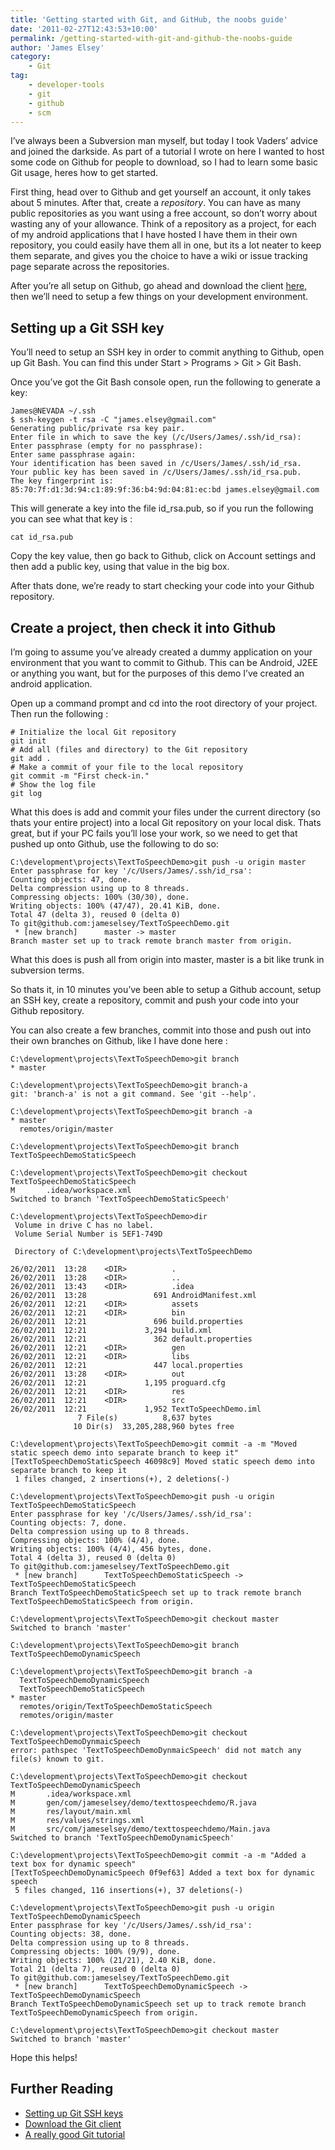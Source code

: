 ```yaml
---
title: 'Getting started with Git, and GitHub, the noobs guide'
date: '2011-02-27T12:43:53+10:00'
permalink: /getting-started-with-git-and-github-the-noobs-guide
author: 'James Elsey'
category:
    - Git
tag:
    - developer-tools
    - git
    - github
    - scm
---
```

I’ve always been a Subversion man myself, but today I took Vaders’ advice and joined the darkside. As part of a tutorial I wrote on here I wanted to host some code on Github for people to download, so I had to learn some basic Git usage, heres how to get started.

First thing, head over to Github and get yourself an account, it only takes about 5 minutes. After that, create a *repository*. You can have as many public repositories as you want using a free account, so don’t worry about wasting any of your allowance. Think of a repository as a project, for each of my android applications that I have hosted I have them in their own repository, you could easily have them all in one, but its a lot neater to keep them separate, and gives you the choice to have a wiki or issue tracking page separate across the repositories.

After you’re all setup on Github, go ahead and download the client [here](http://git-scm.com/download), then we’ll need to setup a few things on your development environment.

Setting up a Git SSH key
------------------------

You’ll need to setup an SSH key in order to commit anything to Github, open up Git Bash. You can find this under Start > Programs > Git > Git Bash.

Once you’ve got the Git Bash console open, run the following to generate a key:

```
James@NEVADA ~/.ssh
$ ssh-keygen -t rsa -C "james.elsey@gmail.com"
Generating public/private rsa key pair.
Enter file in which to save the key (/c/Users/James/.ssh/id_rsa):
Enter passphrase (empty for no passphrase):
Enter same passphrase again:
Your identification has been saved in /c/Users/James/.ssh/id_rsa.
Your public key has been saved in /c/Users/James/.ssh/id_rsa.pub.
The key fingerprint is:
85:70:7f:d1:3d:94:c1:89:9f:36:b4:9d:04:81:ec:bd james.elsey@gmail.com
```

This will generate a key into the file id_rsa.pub, so if you run the following you can see what that key is :

```
cat id_rsa.pub
```

Copy the key value, then go back to Github, click on Account settings and then add a public key, using that value in the big box.

After thats done, we’re ready to start checking your code into your Github repository.

Create a project, then check it into Github
-------------------------------------------

I’m going to assume you’ve already created a dummy application on your environment that you want to commit to Github. This can be Android, J2EE or anything you want, but for the purposes of this demo I’ve created an android application.

Open up a command prompt and cd into the root directory of your project. Then run the following :

```
# Initialize the local Git repository
git init
# Add all (files and directory) to the Git repository
git add .
# Make a commit of your file to the local repository
git commit -m "First check-in."
# Show the log file
git log
```

What this does is add and commit your files under the current directory (so thats your entire project) into a local Git repository on your local disk. Thats great, but if your PC fails you’ll lose your work, so we need to get that pushed up onto Github, use the following to do so:

```
C:\development\projects\TextToSpeechDemo>git push -u origin master
Enter passphrase for key '/c/Users/James/.ssh/id_rsa':
Counting objects: 47, done.
Delta compression using up to 8 threads.
Compressing objects: 100% (30/30), done.
Writing objects: 100% (47/47), 20.41 KiB, done.
Total 47 (delta 3), reused 0 (delta 0)
To git@github.com:jameselsey/TextToSpeechDemo.git
 * [new branch]      master -> master
Branch master set up to track remote branch master from origin.
```

What this does is push all from origin into master, master is a bit like trunk in subversion terms.

So thats it, in 10 minutes you’ve been able to setup a Github account, setup an SSH key, create a repository, commit and push your code into your Github repository.

You can also create a few branches, commit into those and push out into their own branches on Github, like I have done here :

```
C:\development\projects\TextToSpeechDemo>git branch
* master

C:\development\projects\TextToSpeechDemo>git branch-a
git: 'branch-a' is not a git command. See 'git --help'.

C:\development\projects\TextToSpeechDemo>git branch -a
* master
  remotes/origin/master

C:\development\projects\TextToSpeechDemo>git branch TextToSpeechDemoStaticSpeech

C:\development\projects\TextToSpeechDemo>git checkout TextToSpeechDemoStaticSpeech
M       .idea/workspace.xml
Switched to branch 'TextToSpeechDemoStaticSpeech'

C:\development\projects\TextToSpeechDemo>dir
 Volume in drive C has no label.
 Volume Serial Number is 5EF1-749D

 Directory of C:\development\projects\TextToSpeechDemo

26/02/2011  13:28    <DIR>          .
26/02/2011  13:28    <DIR>          ..
26/02/2011  13:43    <DIR>          .idea
26/02/2011  13:28               691 AndroidManifest.xml
26/02/2011  12:21    <DIR>          assets
26/02/2011  12:21    <DIR>          bin
26/02/2011  12:21               696 build.properties
26/02/2011  12:21             3,294 build.xml
26/02/2011  12:21               362 default.properties
26/02/2011  12:21    <DIR>          gen
26/02/2011  12:21    <DIR>          libs
26/02/2011  12:21               447 local.properties
26/02/2011  13:28    <DIR>          out
26/02/2011  12:21             1,195 proguard.cfg
26/02/2011  12:21    <DIR>          res
26/02/2011  12:21    <DIR>          src
26/02/2011  12:21             1,952 TextToSpeechDemo.iml
               7 File(s)          8,637 bytes
              10 Dir(s)  33,205,288,960 bytes free

C:\development\projects\TextToSpeechDemo>git commit -a -m "Moved static speech demo into separate branch to keep it"
[TextToSpeechDemoStaticSpeech 46098c9] Moved static speech demo into separate branch to keep it
 1 files changed, 2 insertions(+), 2 deletions(-)

C:\development\projects\TextToSpeechDemo>git push -u origin TextToSpeechDemoStaticSpeech
Enter passphrase for key '/c/Users/James/.ssh/id_rsa':
Counting objects: 7, done.
Delta compression using up to 8 threads.
Compressing objects: 100% (4/4), done.
Writing objects: 100% (4/4), 456 bytes, done.
Total 4 (delta 3), reused 0 (delta 0)
To git@github.com:jameselsey/TextToSpeechDemo.git
 * [new branch]      TextToSpeechDemoStaticSpeech -> TextToSpeechDemoStaticSpeech
Branch TextToSpeechDemoStaticSpeech set up to track remote branch TextToSpeechDemoStaticSpeech from origin.

C:\development\projects\TextToSpeechDemo>git checkout master
Switched to branch 'master'

C:\development\projects\TextToSpeechDemo>git branch TextToSpeechDemoDynamicSpeech

C:\development\projects\TextToSpeechDemo>git branch -a
  TextToSpeechDemoDynamicSpeech
  TextToSpeechDemoStaticSpeech
* master
  remotes/origin/TextToSpeechDemoStaticSpeech
  remotes/origin/master

C:\development\projects\TextToSpeechDemo>git checkout TextToSpeechDemoDynmaicSpeech
error: pathspec 'TextToSpeechDemoDynmaicSpeech' did not match any file(s) known to git.

C:\development\projects\TextToSpeechDemo>git checkout TextToSpeechDemoDynamicSpeech
M       .idea/workspace.xml
M       gen/com/jameselsey/demo/texttospeechdemo/R.java
M       res/layout/main.xml
M       res/values/strings.xml
M       src/com/jameselsey/demo/texttospeechdemo/Main.java
Switched to branch 'TextToSpeechDemoDynamicSpeech'

C:\development\projects\TextToSpeechDemo>git commit -a -m "Added a text box for dynamic speech"
[TextToSpeechDemoDynamicSpeech 0f9ef63] Added a text box for dynamic speech
 5 files changed, 116 insertions(+), 37 deletions(-)

C:\development\projects\TextToSpeechDemo>git push -u origin TextToSpeechDemoDynamicSpeech
Enter passphrase for key '/c/Users/James/.ssh/id_rsa':
Counting objects: 38, done.
Delta compression using up to 8 threads.
Compressing objects: 100% (9/9), done.
Writing objects: 100% (21/21), 2.40 KiB, done.
Total 21 (delta 7), reused 0 (delta 0)
To git@github.com:jameselsey/TextToSpeechDemo.git
 * [new branch]      TextToSpeechDemoDynamicSpeech -> TextToSpeechDemoDynamicSpeech
Branch TextToSpeechDemoDynamicSpeech set up to track remote branch TextToSpeechDemoDynamicSpeech from origin.

C:\development\projects\TextToSpeechDemo>git checkout master
Switched to branch 'master'
```

Hope this helps!

Further Reading
---------------

- [Setting up Git SSH keys](http://help.github.com/msysgit-key-setup/)
- [Download the Git client](http://git-scm.com/download)
- [A really good Git tutorial](http://www.vogella.de/articles/Git/article.html)